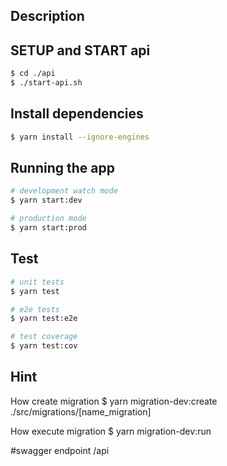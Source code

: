 ## Description

## SETUP and START api

```bash
$ cd ./api
$ ./start-api.sh
```

## Install dependencies

```bash
$ yarn install --ignore-engines
```

## Running the app

```bash
# development watch mode
$ yarn start:dev

# production mode
$ yarn start:prod
```

## Test

```bash
# unit tests
$ yarn test

# e2e tests
$ yarn test:e2e

# test coverage
$ yarn test:cov
```

## Hint

How create migration
$ yarn migration-dev:create ./src/migrations/[name_migration]

How execute migration
$ yarn migration-dev:run

#swagger endpoint
/api
